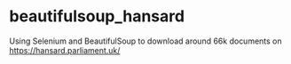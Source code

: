 # beautifulsoup_hansard
Using Selenium and BeautifulSoup to download around 66k documents on https://hansard.parliament.uk/
